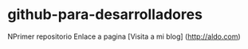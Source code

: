 # github-para-desarrolladores
NPrimer repositorio
Enlace a pagina [Visita a mi blog] (http://aldo.com)
